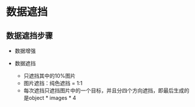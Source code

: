 # 数据遮挡

## 数据遮挡步骤

- 数据增强

- 数据遮挡
    - 只遮挡其中的10%图片
    - 图片遮挡：纯色遮挡 = 1:1
    - 每次遮挡只遮挡图片中的一个目标，并且分四个方向遮挡，即最后生成的是object * images * 4
